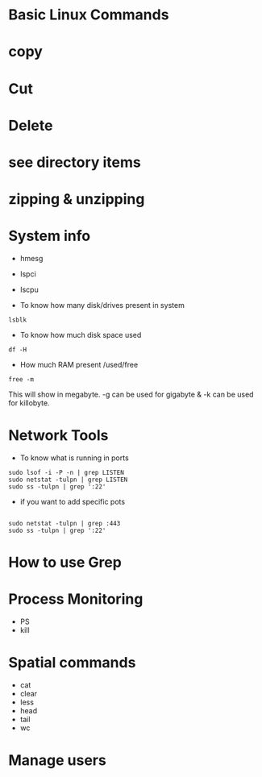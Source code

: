 # Basic Linux Commands

# copy

# Cut

# Delete

# see directory items

# zipping & unzipping

# System info 
- hmesg
- lspci
- lscpu
  
- To know how many disk/drives present in system 

```
lsblk
```

- To know how much disk space used
```
df -H
```
- How much RAM present /used/free 
```
free -m
```

 This will show in megabyte. -g can be used for gigabyte & -k can be used for killobyte.  


# Network Tools
- To know what is running in ports

``` 
sudo lsof -i -P -n | grep LISTEN
sudo netstat -tulpn | grep LISTEN
sudo ss -tulpn | grep ':22'
```
- if you want to add specific pots

```shell

sudo netstat -tulpn | grep :443
sudo ss -tulpn | grep ':22'
```

# How to use Grep 
# Process Monitoring 
- PS
- kill


# Spatial commands
- cat
- clear
- less 
- head
- tail
- wc

# Manage users 